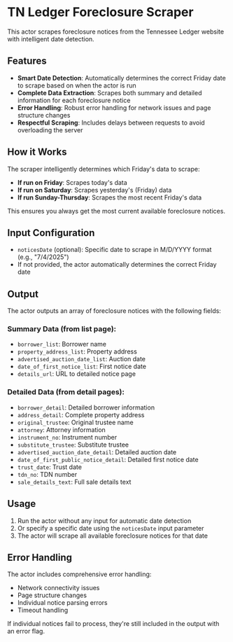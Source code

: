 # TN Ledger Foreclosure Scraper

This actor scrapes foreclosure notices from the Tennessee Ledger website with intelligent date detection.

## Features

- **Smart Date Detection**: Automatically determines the correct Friday date to scrape based on when the actor is run
- **Complete Data Extraction**: Scrapes both summary and detailed information for each foreclosure notice
- **Error Handling**: Robust error handling for network issues and page structure changes
- **Respectful Scraping**: Includes delays between requests to avoid overloading the server

## How it Works

The scraper intelligently determines which Friday's data to scrape:

- **If run on Friday**: Scrapes today's data
- **If run on Saturday**: Scrapes yesterday's (Friday) data  
- **If run Sunday-Thursday**: Scrapes the most recent Friday's data

This ensures you always get the most current available foreclosure notices.

## Input Configuration

- `noticesDate` (optional): Specific date to scrape in M/D/YYYY format (e.g., "7/4/2025")
- If not provided, the actor automatically determines the correct Friday date

## Output

The actor outputs an array of foreclosure notices with the following fields:

### Summary Data (from list page):
- `borrower_list`: Borrower name
- `property_address_list`: Property address
- `advertised_auction_date_list`: Auction date
- `date_of_first_notice_list`: First notice date
- `details_url`: URL to detailed notice page

### Detailed Data (from detail pages):
- `borrower_detail`: Detailed borrower information
- `address_detail`: Complete property address
- `original_trustee`: Original trustee name
- `attorney`: Attorney information
- `instrument_no`: Instrument number
- `substitute_trustee`: Substitute trustee
- `advertised_auction_date_detail`: Detailed auction date
- `date_of_first_public_notice_detail`: Detailed first notice date
- `trust_date`: Trust date
- `tdn_no`: TDN number
- `sale_details_text`: Full sale details text

## Usage

1. Run the actor without any input for automatic date detection
2. Or specify a specific date using the `noticesDate` input parameter
3. The actor will scrape all available foreclosure notices for that date

## Error Handling

The actor includes comprehensive error handling:
- Network connectivity issues
- Page structure changes
- Individual notice parsing errors
- Timeout handling

If individual notices fail to process, they're still included in the output with an error flag.